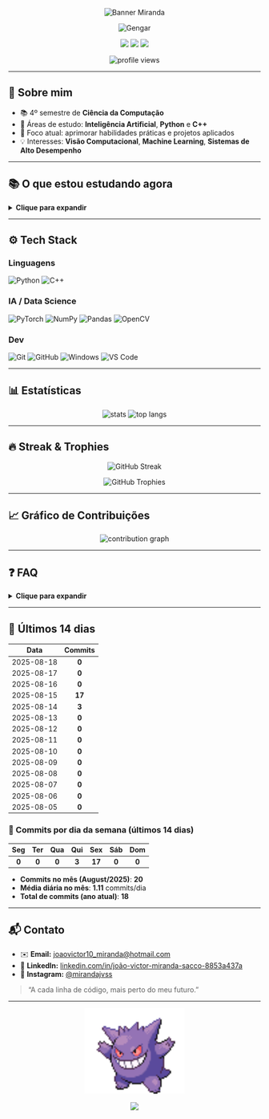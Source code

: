 <!-- Banner roxo sólido com fonte cursiva -->
<p align="center">
  <img src="https://capsule-render.vercel.app/api?type=waving&height=250&text=Miranda&fontAlign=50&fontAlignY=40&color=6A0DAD&fontColor=ffffff&fontFamily=Pacifico&desc=Desenvolvedor%20e%20Estudante%20de%20Ci%C3%AAncia%20da%20Computa%C3%A7%C3%A3o&descAlign=50&descAlignY=65&descSize=14&animation=fadeIn" alt="Banner Miranda"/>
</p>

<!-- Mascote Gengar topo -->
<p align="center">
  <img src="https://raw.githubusercontent.com/PokeAPI/sprites/master/sprites/pokemon/other/showdown/94.gif" width="120" alt="Gengar"/>
</p>

<!-- CTA - Links rápidos -->
<p align="center">
  <a href="mailto:joaovictor10_miranda@hotmail.com"><img src="https://img.shields.io/badge/Contato-Email-6A0DAD?style=for-the-badge&logo=minutemailer&logoColor=white"/></a>
  <a href="https://www.linkedin.com/in/jo%C3%A3o-victor-miranda-sacco-8853a437a"><img src="https://img.shields.io/badge/LinkedIn-Conectar-6A0DAD?style=for-the-badge&logo=linkedin&logoColor=white"/></a>
  <a href="https://www.instagram.com/mirandajvss"><img src="https://img.shields.io/badge/Instagram-@mirandajvss-6A0DAD?style=for-the-badge&logo=instagram&logoColor=white"/></a>
</p>

<p align="center">
  <img src="https://komarev.com/ghpvc/?username=miranda-1&style=flat-square&label=Profile%20views&color=6A0DAD" alt="profile views"/>
</p>

---

## 🧩 Sobre mim
- 📚 4º semestre de **Ciência da Computação**
- 🧠 Áreas de estudo: **Inteligência Artificial**, **Python** e **C++**
- 🎯 Foco atual: aprimorar habilidades práticas e projetos aplicados
- 💡 Interesses: **Visão Computacional**, **Machine Learning**, **Sistemas de Alto Desempenho**

---

## 📚 O que estou estudando agora
<details>
  <summary><b>Clique para expandir</b></summary>
  <br>
  • Algoritmos e estruturas de dados em C++ <br>
  • Fundamentos de Machine Learning <br>
  • Python <br>
</details>

---

## ⚙️ Tech Stack
### Linguagens
![Python](https://img.shields.io/badge/Python-6A0DAD?style=for-the-badge&logo=python&logoColor=white)
![C++](https://img.shields.io/badge/C%2B%2B-6A0DAD?style=for-the-badge&logo=c%2B%2B&logoColor=white)

### IA / Data Science
![PyTorch](https://img.shields.io/badge/PyTorch-6A0DAD?style=for-the-badge&logo=pytorch&logoColor=white)
![NumPy](https://img.shields.io/badge/NumPy-6A0DAD?style=for-the-badge&logo=numpy&logoColor=white)
![Pandas](https://img.shields.io/badge/Pandas-6A0DAD?style=for-the-badge&logo=pandas&logoColor=white)
![OpenCV](https://img.shields.io/badge/OpenCV-6A0DAD?style=for-the-badge&logo=opencv&logoColor=white)

### Dev
![Git](https://img.shields.io/badge/Git-6A0DAD?style=for-the-badge&logo=git&logoColor=white)
![GitHub](https://img.shields.io/badge/GitHub-6A0DAD?style=for-the-badge&logo=github&logoColor=white)
![Windows](https://img.shields.io/badge/Windows-6A0DAD?style=for-the-badge&logo=windows&logoColor=white)
![VS Code](https://img.shields.io/badge/VS%20Code-6A0DAD?style=for-the-badge&logo=visualstudiocode&logoColor=white)

---

## 📊 Estatísticas
<p align="center">
  <img height="160" src="https://github-readme-stats.vercel.app/api?username=miranda-1&show_icons=true&theme=midnight-purple&rank_icon=github" alt="stats"/>
  <img height="160" src="https://github-readme-stats.vercel.app/api/top-langs/?username=miranda-1&layout=compact&theme=midnight-purple" alt="top langs"/>
</p>

---

## 🔥 Streak & Trophies
<p align="center">
  <img src="https://streak-stats.demolab.com?user=miranda-1&theme=tokyonight&hide_border=true&border_radius=6" alt="GitHub Streak" />
</p>

<p align="center">
  <img src="https://github-profile-trophy.vercel.app/?username=miranda-1&theme=dracula&no-frame=true&no-bg=true&margin-w=4" alt="GitHub Trophies"/>
</p>

---

## 📈 Gráfico de Contribuições
<p align="center">
  <img src="https://github-readme-activity-graph.vercel.app/graph?username=miranda-1&bg_color=0d1117&color=c9d1d9&line=6A0DAD&point=6A0DAD&area=true&hide_border=true" alt="contribution graph"/>
</p>

---

## ❓ FAQ
<details>
  <summary><b>Clique para expandir</b></summary>
  <br>
  <b>Stack preferida?</b> Python + PyTorch + C++. <br>
  <b>Ambiente?</b> Windows + VS Code. <br>
  <b>Objetivo?</b> Estágio/Trainee em IA ou Desenvolvimento de Software. <br>
</details>

---

<!--COMMITS_TABLE_START-->
## 🔮 Últimos 14 dias

| Data | Commits |
|:----:|:-------:|
| 2025-08-18 | **0** |
| 2025-08-17 | **0** |
| 2025-08-16 | **0** |
| 2025-08-15 | **17** |
| 2025-08-14 | **3** |
| 2025-08-13 | **0** |
| 2025-08-12 | **0** |
| 2025-08-11 | **0** |
| 2025-08-10 | **0** |
| 2025-08-09 | **0** |
| 2025-08-08 | **0** |
| 2025-08-07 | **0** |
| 2025-08-06 | **0** |
| 2025-08-05 | **0** |

### 💜 Commits por dia da semana (últimos 14 dias)

| Seg | Ter | Qua | Qui | Sex | Sáb | Dom |
|:---:|:---:|:---:|:---:|:---:|:---:|:---:|
| **0** | **0** | **0** | **3** | **17** | **0** | **0** |

<!--COMMITS_TABLE_END-->

<!--COMMITS_SUMMARY_START-->
- **Commits no mês (August/2025)**: **20**  
- **Média diária no mês**: **1.11** commits/dia  
- **Total de commits (ano atual)**: **18**  
<!--COMMITS_SUMMARY_END-->

---

## 📬 Contato
- ✉️ **Email:** <joaovictor10_miranda@hotmail.com>  
- 💼 **LinkedIn:** [linkedin.com/in/joão-victor-miranda-sacco-8853a437a](https://www.linkedin.com/in/jo%C3%A3o-victor-miranda-sacco-8853a437a)  
- 📸 **Instagram:** [@mirandajvss](https://www.instagram.com/mirandajvss)  

> “A cada linha de código, mais perto do meu futuro.”

---

<!-- Mascote Gengar final -->
<p align="center">
  <img src="https://raw.githubusercontent.com/PokeAPI/sprites/master/sprites/pokemon/versions/generation-v/black-white/animated/94.gif" width="200" alt="Gengar"/>
</p>

<!-- Banner roxo de fechamento sem texto -->
<p align="center">
  <img src="https://capsule-render.vercel.app/api?type=waving&height=250&section=footer&color=6A0DAD"/>
</p>
